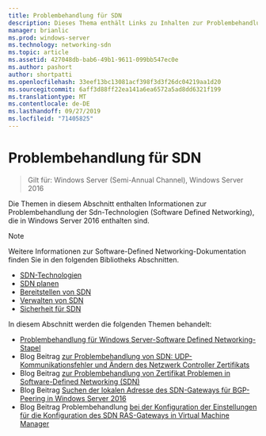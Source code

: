 ```yaml
---
title: Problembehandlung für SDN
description: Dieses Thema enthält Links zu Inhalten zur Problembehandlung bei Software-Defined Networking in Windows Server 2016.
manager: brianlic
ms.prod: windows-server
ms.technology: networking-sdn
ms.topic: article
ms.assetid: 427048db-bab6-49b1-9611-099bb547ec0e
ms.author: pashort
author: shortpatti
ms.openlocfilehash: 33eef13bc13081acf398f3d3f26dc04219aa1d20
ms.sourcegitcommit: 6aff3d88ff22ea141a6ea6572a5ad8dd6321f199
ms.translationtype: MT
ms.contentlocale: de-DE
ms.lasthandoff: 09/27/2019
ms.locfileid: "71405825"
---
```

# <a name="troubleshoot-sdn"></a>Problembehandlung für SDN

>Gilt für: Windows Server (Semi-Annual Channel), Windows Server 2016

Die Themen in diesem Abschnitt enthalten Informationen zur Problembehandlung der Sdn-Technologien (Software Defined Networking), die in Windows Server 2016 enthalten sind.

> [!NOTE]  
> Weitere Informationen zur Software-Defined Networking-Dokumentation finden Sie in den folgenden Bibliotheks Abschnitten.  
>  
> - [SDN-Technologien](../technologies/Software-Defined-Networking-Technologies.md) 
> - [SDN planen](../plan/Plan-Software-Defined-Networking.md)
> - [Bereitstellen von SDN](../deploy/Deploy-Software-Defined-Networking.md)
> - [Verwalten von SDN](../manage/manage-sdn.md)
> - [Sicherheit für SDN](../security/sdn-security-top.md)

In diesem Abschnitt werden die folgenden Themen behandelt:

- [Problembehandlung für Windows Server-Software Defined Networking-Stapel](https://docs.microsoft.com/windows-server/networking/sdn/troubleshoot/troubleshoot-windows-server-software-defined-networking-stack)
- Blog Beitrag [zur Problembehandlung von SDN: UDP-Kommunikationsfehler und Ändern des Netzwerk Controller Zertifikats](https://techcommunity.microsoft.com/t5/Networking-Blog/SDN-Troubleshooting-UDP-Communication-failures-and-changing-the/ba-p/339694)
- Blog Beitrag [zur Problembehandlung von Zertifikat Problemen in Software-Defined Networking (SDN)](https://techcommunity.microsoft.com/t5/Networking-Blog/Troubleshooting-certificate-issues-in-Software-Defined/ba-p/339671)
- Blog Beitrag [Suchen der lokalen Adresse des SDN-Gateways für BGP-Peering in Windows Server 2016](https://techcommunity.microsoft.com/t5/Networking-Blog/How-to-find-the-SDN-gateway-local-address-for-BGP-peering-in/ba-p/339663)
- Blog Beitrag Problembehandlung [bei der Konfiguration der Einstellungen für die Konfiguration des SDN RAS-Gateways in Virtual Machine Manager](https://techcommunity.microsoft.com/t5/Networking-Blog/Troubleshoot-Configuring-SDN-RAS-Gateway-VPN-Bandwidth-Settings/ba-p/339661)


